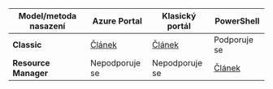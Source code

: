 |**Model/metoda nasazení**|**Azure Portal**| **Klasický portál** | **PowerShell**|
|-------------------------------------|-----------------|---------------------|---------------|
|**Classic** |  [Článek](../articles/vpn-gateway/vpn-gateway-howto-point-to-site-classic-azure-portal.md)| [Článek](../articles/vpn-gateway/point-to-site-create.md)  | Podporuje se |
|**Resource Manager** |Nepodporuje se| Nepodporuje se   | [Článek](../articles/vpn-gateway/vpn-gateway-howto-point-to-site-rm-ps.md)  |




<!--HONumber=Oct16_HO3-->


